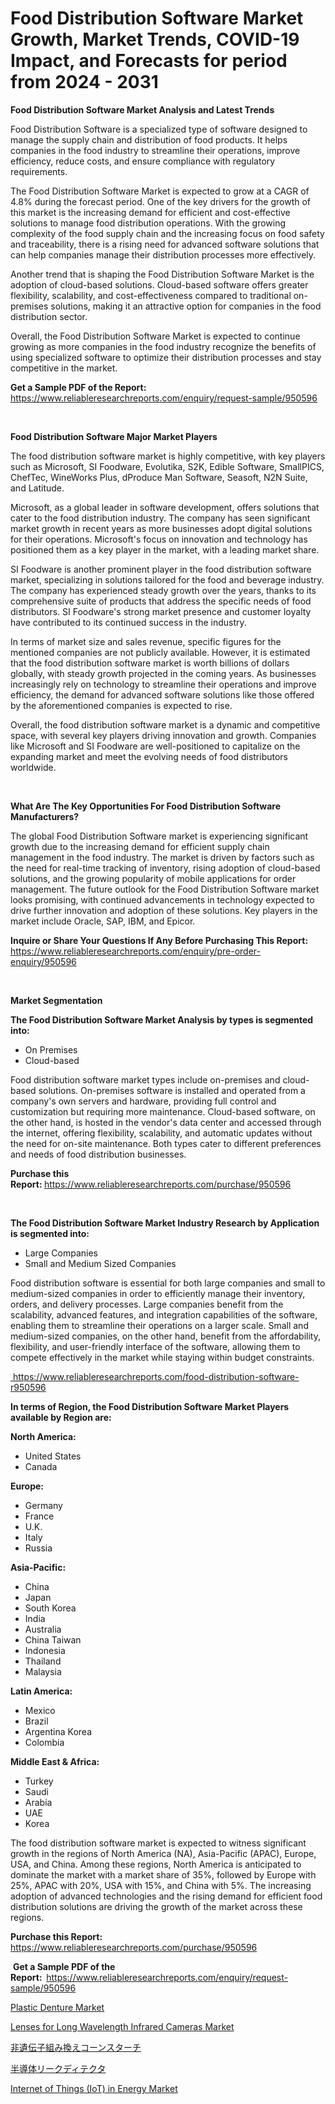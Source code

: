 <p><h1>Food Distribution Software Market Growth, Market Trends, COVID-19 Impact, and Forecasts for period from 2024 - 2031</h1></p><p><strong>Food Distribution Software Market Analysis and Latest Trends</strong></p>
<p><p>Food Distribution Software is a specialized type of software designed to manage the supply chain and distribution of food products. It helps companies in the food industry to streamline their operations, improve efficiency, reduce costs, and ensure compliance with regulatory requirements.</p><p>The Food Distribution Software Market is expected to grow at a CAGR of 4.8% during the forecast period. One of the key drivers for the growth of this market is the increasing demand for efficient and cost-effective solutions to manage food distribution operations. With the growing complexity of the food supply chain and the increasing focus on food safety and traceability, there is a rising need for advanced software solutions that can help companies manage their distribution processes more effectively.</p><p>Another trend that is shaping the Food Distribution Software Market is the adoption of cloud-based solutions. Cloud-based software offers greater flexibility, scalability, and cost-effectiveness compared to traditional on-premises solutions, making it an attractive option for companies in the food distribution sector.</p><p>Overall, the Food Distribution Software Market is expected to continue growing as more companies in the food industry recognize the benefits of using specialized software to optimize their distribution processes and stay competitive in the market.</p></p>
<p><strong>Get a Sample PDF of the Report:&nbsp;</strong> <a href="https://www.reliableresearchreports.com/enquiry/request-sample/950596">https://www.reliableresearchreports.com/enquiry/request-sample/950596</a></p>
<p>&nbsp;</p>
<p><strong>Food Distribution Software Major Market Players</strong></p>
<p><p>The food distribution software market is highly competitive, with key players such as Microsoft, SI Foodware, Evolutika, S2K, Edible Software, SmallPICS, ChefTec, WineWorks Plus, dProduce Man Software, Seasoft, N2N Suite, and Latitude. </p><p>Microsoft, as a global leader in software development, offers solutions that cater to the food distribution industry. The company has seen significant market growth in recent years as more businesses adopt digital solutions for their operations. Microsoft's focus on innovation and technology has positioned them as a key player in the market, with a leading market share.</p><p>SI Foodware is another prominent player in the food distribution software market, specializing in solutions tailored for the food and beverage industry. The company has experienced steady growth over the years, thanks to its comprehensive suite of products that address the specific needs of food distributors. SI Foodware's strong market presence and customer loyalty have contributed to its continued success in the industry.</p><p>In terms of market size and sales revenue, specific figures for the mentioned companies are not publicly available. However, it is estimated that the food distribution software market is worth billions of dollars globally, with steady growth projected in the coming years. As businesses increasingly rely on technology to streamline their operations and improve efficiency, the demand for advanced software solutions like those offered by the aforementioned companies is expected to rise.</p><p>Overall, the food distribution software market is a dynamic and competitive space, with several key players driving innovation and growth. Companies like Microsoft and SI Foodware are well-positioned to capitalize on the expanding market and meet the evolving needs of food distributors worldwide.</p></p>
<p>&nbsp;</p>
<p><strong>What Are The Key Opportunities For Food Distribution Software Manufacturers?</strong></p>
<p><p>The global Food Distribution Software market is experiencing significant growth due to the increasing demand for efficient supply chain management in the food industry. The market is driven by factors such as the need for real-time tracking of inventory, rising adoption of cloud-based solutions, and the growing popularity of mobile applications for order management. The future outlook for the Food Distribution Software market looks promising, with continued advancements in technology expected to drive further innovation and adoption of these solutions. Key players in the market include Oracle, SAP, IBM, and Epicor.</p></p>
<p><strong>Inquire or Share Your Questions If Any Before Purchasing This Report:</strong> <a href="https://www.reliableresearchreports.com/enquiry/pre-order-enquiry/950596">https://www.reliableresearchreports.com/enquiry/pre-order-enquiry/950596</a></p>
<p>&nbsp;</p>
<p><strong>Market Segmentation</strong></p>
<p><strong>The Food Distribution Software Market Analysis by types is segmented into:</strong></p>
<p><ul><li>On Premises</li><li>Cloud-based</li></ul></p>
<p><p>Food distribution software market types include on-premises and cloud-based solutions. On-premises software is installed and operated from a company's own servers and hardware, providing full control and customization but requiring more maintenance. Cloud-based software, on the other hand, is hosted in the vendor's data center and accessed through the internet, offering flexibility, scalability, and automatic updates without the need for on-site maintenance. Both types cater to different preferences and needs of food distribution businesses.</p></p>
<p><strong>Purchase this Report:&nbsp;</strong><a href="https://www.reliableresearchreports.com/purchase/950596">https://www.reliableresearchreports.com/purchase/950596</a></p>
<p>&nbsp;</p>
<p><strong>The Food Distribution Software Market Industry Research by Application is segmented into:</strong></p>
<p><ul><li>Large Companies</li><li>Small and Medium Sized Companies</li></ul></p>
<p><p>Food distribution software is essential for both large companies and small to medium-sized companies in order to efficiently manage their inventory, orders, and delivery processes. Large companies benefit from the scalability, advanced features, and integration capabilities of the software, enabling them to streamline their operations on a larger scale. Small and medium-sized companies, on the other hand, benefit from the affordability, flexibility, and user-friendly interface of the software, allowing them to compete effectively in the market while staying within budget constraints.</p></p>
<p><a href="https://www.reliableresearchreports.com/food-distribution-software-r950596">&nbsp;https://www.reliableresearchreports.com/food-distribution-software-r950596</a></p>
<p><strong>In terms of Region, the Food Distribution Software Market Players available by Region are:</strong></p>
<p>
    <p> <strong> North America: </strong>
        <ul>
            <li>United States</li>
            <li>Canada</li>
        </ul>
        </p> 
    <p> <strong> Europe: </strong>
        <ul>
            <li>Germany</li>
            <li>France</li>
            <li>U.K.</li>
            <li>Italy</li>
            <li>Russia</li>
        </ul>
        </p> 
    <p> <strong> Asia-Pacific: </strong>
        <ul>
            <li>China</li>
            <li>Japan</li>
            <li>South Korea</li>
            <li>India</li>
            <li>Australia</li>
            <li>China Taiwan</li>
            <li>Indonesia</li>
            <li>Thailand</li>
            <li>Malaysia</li>
        </ul>
        </p> 
    <p> <strong> Latin America: </strong>
        <ul>
            <li>Mexico</li>
            <li>Brazil</li>
            <li>Argentina Korea</li>
            <li>Colombia</li>
        </ul>
        </p> 
    <p> <strong> Middle East & Africa: </strong>
        <ul>
            <li>Turkey</li>
            <li>Saudi</li>
            <li>Arabia</li>
            <li>UAE</li>
            <li>Korea</li>
        </ul>
    </p>
    </p>
<p><p>The food distribution software market is expected to witness significant growth in the regions of North America (NA), Asia-Pacific (APAC), Europe, USA, and China. Among these regions, North America is anticipated to dominate the market with a market share of 35%, followed by Europe with 25%, APAC with 20%, USA with 15%, and China with 5%. The increasing adoption of advanced technologies and the rising demand for efficient food distribution solutions are driving the growth of the market across these regions.</p></p>
<p><strong>Purchase this Report: </strong><a href="https://www.reliableresearchreports.com/purchase/950596">https://www.reliableresearchreports.com/purchase/950596</a></p>
<p>&nbsp;<strong>Get a Sample PDF of the Report:&nbsp;&nbsp;</strong><a href="https://www.reliableresearchreports.com/enquiry/request-sample/950596">https://www.reliableresearchreports.com/enquiry/request-sample/950596</a></p>
<p><strong></strong></p>
<p><p><a href="https://github.com/IzaiahBartell/Market-Research-Report-List-1/blob/main/plastic-denture-market.md">Plastic Denture Market</a></p><p><a href="https://www.linkedin.com/pulse/lenses-long-wavelength-infrared-cameras-market-global-regional-e0xyf">Lenses for Long Wavelength Infrared Cameras Market</a></p><p><a href="https://github.com/hardee896/Market-Research-Report-List-2/blob/main/7377639172779.md">非遺伝子組み換えコーンスターチ</a></p><p><a href="https://github.com/Andrewones2023/Market-Research-Report-List-2/blob/main/8503970172780.md">半導体リークディテクタ</a></p><p><a href="https://www.linkedin.com/pulse/exploring-internet-things-iot-energy-market-dynamics-global-kenif">Internet of Things (IoT) in Energy Market</a></p></p>
